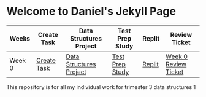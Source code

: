 # Welcome to Daniel's Jekyll Page

|Weeks|Create Task|Data Structures Project|Test Prep Study|Replit|Review Ticket|
| - | - | - | - | - | - |
|Week 0|[Create Task](https://danny4w.github.io/csp-tri3/Create%20Task%20Project)|[Data Structures Project](https://danny4w.github.io/csp-tri3/Data%20Structures%20Project)|[Test Prep Study](https://danny4w.github.io/csp-tri3/Test%20Prep%20Study)|[Replit](https://replit.com/@Danny4w/csp-tri3#.replit)|[Week 0 Review Ticket](https://github.com/Danny4w/csp-tri3/issues/1)|

This repository is for all my individual work for trimester 3 data structures 1

